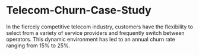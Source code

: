# Telecom-Churn-Case-Study
 In the fiercely competitive telecom industry, customers have the flexibility to select from a variety of service providers and frequently switch between operators. This dynamic environment has led to an annual churn rate ranging from 15% to 25%. 
